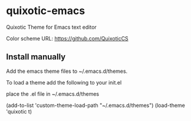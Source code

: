# quixotic-emacs
Quixotic Theme for Emacs text editor

Color scheme URL: https://github.com/QuixoticCS

## Install manually

Add the emacs theme files to ~/.emacs.d/themes.

To load a theme add the following to your init.el

place the .el file in ~/.emacs.d/themes

(add-to-list 'custom-theme-load-path "~/.emacs.d/themes")
(load-theme 'quixotic t)

